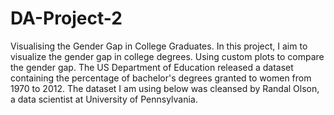 # DA-Project-2
Visualising the Gender Gap in College Graduates. In this project, I aim to visualize the gender gap in college degrees. Using custom plots to compare the gender gap. The US Department of Education released a dataset containing the percentage of  bachelor's degrees granted to women from 1970 to 2012. The dataset I am using below was cleansed by Randal Olson, a data scientist at University of Pennsylvania.
